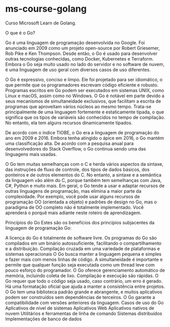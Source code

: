 # ms-course-golang
Curso Microsoft Learn de Golang.


O que é o Go?

Go é uma linguagem de programação desenvolvida no Google. Foi anunciado em 2009 como um projeto open-source por Robert Griesemer, Rob Pike e Ken Thompson. Desde então, o Go é usado para desenvolver outras tecnologias conhecidas, como Docker, Kubernetes e Terraform. Embora o Go seja muito usado no lado do servidor e no software de nuvem, é uma linguagem de uso geral com diversos casos de uso diferentes.

O Go é expressivo, conciso e limpo. Ele foi projetado para ser idiomático, o que permite que os programadores escrevam código eficiente e robusto. Programas escritos em Go podem ser executados em sistemas UNIX, como Linux e macOS, assim como no Windows. O Go é notável em parte devido a seus mecanismos de simultaneidade exclusivos, que facilitam a escrita de programas que aproveitam vários núcleos ao mesmo tempo. Trata-se principalmente de uma linguagem fortemente e estaticamente tipada, o que significa que os tipos de variáveis são conhecidos no tempo de compilação. No entanto, ela tem alguns recursos dinamicamente tipados.

De acordo com o índice TIOBE, o Go era a linguagem de programação do ano em 2009 e 2016. Embora tenha atingido o ápice em 2016, o Go mantém uma classificação alta. De acordo com a pesquisa anual para desenvolvedores do Stack Overflow, o Go continua sendo uma das linguagens mais usadas.

O Go tem muitas semelhanças com o C e herda vários aspectos da sintaxe, das instruções de fluxo de controle, dos tipos de dados básicos, dos ponteiros e de outros elementos do C. No entanto, a sintaxe e a semântica da linguagem vão além do C, porque também tem semelhanças com Java, C#, Python e muito mais. Em geral, o Go tende a usar e adaptar recursos de outras linguagens de programação, mas elimina a maior parte da complexidade. Por exemplo, você pode usar alguns recursos de programação OO (orientada a objeto) e padrões de design no Go, mas o paradigma de OO completo não é totalmente implementado. Você aprenderá o porquê mais adiante neste roteiro de aprendizagem.

Princípios do Go
Estes são os benefícios dos princípios subjacentes da linguagem de programação Go:

A licença do Go é totalmente de software livre.
Os programas do Go são compilados em um binário autossuficiente, facilitando o compartilhamento e a distribuição.
Compilação cruzada em uma variedade de plataformas e sistemas operacionais
O Go busca manter a linguagem pequena e simples e fazer mais com menos linhas de código.
A simultaneidade é importante e permite que qualquer função seja executada como um thread leve com pouco esforço do programador.
O Go oferece gerenciamento automático de memória, incluindo coleta de lixo.
Compilação e execução são rápidas.
O Go requer que todo o código seja usado, caso contrário, um erro é gerado.
Há uma formatação oficial que ajuda a manter a consistência entre projetos.
O Go tem uma biblioteca padrão grande e abrangente, e muitos aplicativos podem ser construídos sem dependências de terceiros.
O Go garante a compatibilidade com versões anteriores da linguagem.
Casos de uso do Go
Aplicativos de nível de sistemas
Aplicativos Web
Aplicativos nativos de nuvem
Utilitários e ferramentas de linha de comando
Sistemas distribuídos
Implementações de banco de dados
